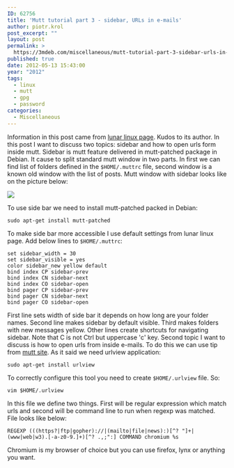 ```yaml
---
ID: 62756
title: 'Mutt tutorial part 3 - sidebar, URLs in e-mails'
author: piotr.krol
post_excerpt: ""
layout: post
permalink: >
  https://3mdeb.com/miscellaneous/mutt-tutorial-part-3-sidebar-urls-in-e-mails/
published: true
date: 2012-05-13 15:43:00
year: "2012"
tags:
  - linux
  - mutt
  - gpg
  - password
categories:
  - Miscellaneous
---
```

Information in this post came from [lunar linux page][1]. Kudos to its author.
In this post I want to discuss two topics: sidebar and how to open urls form
inside mutt. Sidebar is mutt feature delivered in mutt-patched package in
Debian. It cause to split standard mutt window in two parts. In first we can
find list of folders defined in the `$HOME/.muttrc` file, second window is a
known old window with the list of posts. Mutt window with sidebar looks like on
the picture below:

![][2]

To use side bar we need to install mutt-patched packed in Debian:

<pre><code class="bash">sudo apt-get install mutt-patched
</code></pre>

To make side bar more accessible I use default settings from lunar linux page.
Add below lines to `$HOME/.muttrc`:

<pre><code class="bash">set sidebar_width = 30
set sidebar_visible = yes
color sidebar_new yellow default
bind index CP sidebar-prev
bind index CN sidebar-next
bind index CO sidebar-open
bind pager CP sidebar-prev
bind pager CN sidebar-next
bind pager CO sidebar-open
</code></pre>

First line sets width of side bar it depends on how long are your folder names.
Second line makes sidebar by default visible. Third makes folders with new
messages yellow. Other lines create shortcuts for navigating sidebar. Note that
C is not Ctrl but uppercase 'c' key. Second topic I want to discuss is how to
open urls from inside e-mails. To do this we can use tip from [mutt site][3]. As
it said we need urlview application:

<pre><code class="bash">sudo apt-get install urlview
</code></pre>

To correctly configure this tool you need to create `$HOME/.urlview` file. So:

<pre><code class="bash">vim $HOME/.urlview
</code></pre>

In this file we define two things. First will be regular expression which match
urls and second will be command line to run when regexp was matched. File looks
like below:

<pre><code class="bash">REGEXP (((https?|ftp|gopher)://|(mailto|file|news):)[^? "]+|(www|web|w3).[-a-z0-9.]+)[^? .,;":] COMMAND chromium %s
</code></pre>

Chromium is my browser of choice but you can use firefox, lynx or anything you
want.

 [1]: http://www.lunar-linux.org/mutt-sidebar/
 [2]: /img/mutt-screenshot.png
 [3]: http://www.mutt.org/doc/manual/manual-4.html#ss4.13
